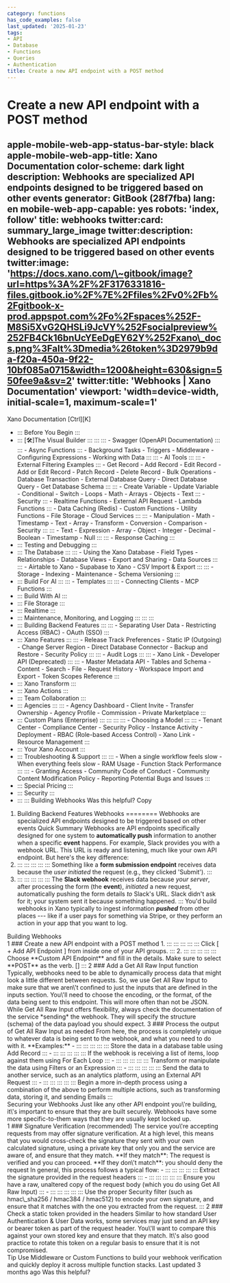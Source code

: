 ```yaml
---
category: functions
has_code_examples: false
last_updated: '2025-01-23'
tags:
- API
- Database
- Functions
- Queries
- Authentication
title: Create a new API endpoint with a POST method
---
```


# Create a new API endpoint with a POST method

apple-mobile-web-app-status-bar-style: black
apple-mobile-web-app-title: Xano Documentation
color-scheme: dark light
description: Webhooks are specialized API endpoints designed to be triggered based on other events
generator: GitBook (28f7fba)
lang: en
mobile-web-app-capable: yes
robots: 'index, follow'
title: webhooks
twitter:card: summary\_large\_image
twitter:description: Webhooks are specialized API endpoints designed to be triggered based on other events
twitter:image: 'https://docs.xano.com/\~gitbook/image?url=https%3A%2F%2F3176331816-files.gitbook.io%2F%7E%2Ffiles%2Fv0%2Fb%2Fgitbook-x-prod.appspot.com%2Fo%2Fspaces%252F-M8Si5XvG2QHSLi9JcVY%252Fsocialpreview%252FB4Ck16bnUcYEeDgEY62Y%252Fxano\_docs.png%3Falt%3Dmedia%26token%3D2979b9da-f20a-450a-9f22-10bf085a0715&width=1200&height=630&sign=550fee9a&sv=2'
twitter:title: 'Webhooks \| Xano Documentation'
viewport: 'width=device-width, initial-scale=1, maximum-scale=1'
---
[](../index.html)
Xano Documentation
[Ctrl][K]
-   ::: 
    Before You Begin
    :::
-   ::: 
    [🛠️]The Visual Builder
    :::
        ::: 
            ::: 
            -   Swagger (OpenAPI Documentation)
            :::
            ::: 
            -   Async Functions
            :::
        -   Background Tasks
        -   Triggers
        -   Middleware
        -   Configuring Expressions
        -   Working with Data
        :::
        ::: 
        -   AI Tools
            ::: 
                ::: 
                -   External Filtering Examples
                :::
            -   Get Record
            -   Add Record
            -   Edit Record
            -   Add or Edit Record
            -   Patch Record
            -   Delete Record
            -   Bulk Operations
            -   Database Transaction
            -   External Database Query
            -   Direct Database Query
            -   Get Database Schema
            :::
            ::: 
            -   Create Variable
            -   Update Variable
            -   Conditional
            -   Switch
            -   Loops
            -   Math
            -   Arrays
            -   Objects
            -   Text
            :::
        -   Security
            ::: 
            -   Realtime Functions
            -   External API Request
            -   Lambda Functions
            :::
        -   Data Caching (Redis)
        -   Custom Functions
        -   Utility Functions
        -   File Storage
        -   Cloud Services
        :::
        ::: 
        -   Manipulation
        -   Math
        -   Timestamp
        -   Text
        -   Array
        -   Transform
        -   Conversion
        -   Comparison
        -   Security
        :::
        ::: 
        -   Text
        -   Expression
        -   Array
        -   Object
        -   Integer
        -   Decimal
        -   Boolean
        -   Timestamp
        -   Null
        :::
        ::: 
        -   Response Caching
        :::
-   ::: 
    Testing and Debugging
    :::
-   ::: 
    The Database
    :::
        ::: 
        -   Using the Xano Database
        -   Field Types
        -   Relationships
        -   Database Views
        -   Export and Sharing
        -   Data Sources
        :::
        ::: 
        -   Airtable to Xano
        -   Supabase to Xano
        -   CSV Import & Export
        :::
        ::: 
        -   Storage
        -   Indexing
        -   Maintenance
        -   Schema Versioning
        :::
-   ::: 
    Build For AI
    :::
        ::: 
        -   Templates
        :::
        ::: 
        -   Connecting Clients
        -   MCP Functions
        :::
-   ::: 
    Build With AI
    :::
-   ::: 
    File Storage
    :::
-   ::: 
    Realtime
    :::
-   ::: 
    Maintenance, Monitoring, and Logging
    :::
        ::: 
        :::
-   ::: 
    Building Backend Features
    :::
        ::: 
        -   Separating User Data
        -   Restricting Access (RBAC)
        -   OAuth (SSO)
        :::
-   ::: 
    Xano Features
    :::
        ::: 
        -   Release Track Preferences
        -   Static IP (Outgoing)
        -   Change Server Region
        -   Direct Database Connector
        -   Backup and Restore
        -   Security Policy
        :::
        ::: 
        -   Audit Logs
        :::
        ::: 
        -   Xano Link
        -   Developer API (Deprecated)
        :::
        ::: 
        -   Master Metadata API
        -   Tables and Schema
        -   Content
        -   Search
        -   File
        -   Request History
        -   Workspace Import and Export
        -   Token Scopes Reference
        :::
-   ::: 
    Xano Transform
    :::
-   ::: 
    Xano Actions
    :::
-   ::: 
    Team Collaboration
    :::
-   ::: 
    Agencies
    :::
        ::: 
        -   Agency Dashboard
        -   Client Invite
        -   Transfer Ownership
        -   Agency Profile
        -   Commission
        -   Private Marketplace
        :::
-   ::: 
    Custom Plans (Enterprise)
    :::
        ::: 
            ::: 
                ::: 
                -   Choosing a Model
                :::
            :::
        -   Tenant Center
        -   Compliance Center
        -   Security Policy
        -   Instance Activity
        -   Deployment
        -   RBAC (Role-based Access Control)
        -   Xano Link
        -   Resource Management
        :::
-   ::: 
    Your Xano Account
    :::
-   ::: 
    Troubleshooting & Support
    :::
        ::: 
        -   When a single workflow feels slow
        -   When everything feels slow
        -   RAM Usage
        -   Function Stack Performance
        :::
        ::: 
        -   Granting Access
        -   Community Code of Conduct
        -   Community Content Modification Policy
        -   Reporting Potential Bugs and Issues
        :::
-   ::: 
    Special Pricing
    :::
-   ::: 
    Security
    :::
-   ::: 
    :::
    Building Webhooks
Was this helpful?
Copy
1.  Building Backend Features
Webhooks 
========
Webhooks are specialized API endpoints designed to be triggered based on other events
Quick Summary
Webhooks are API endpoints specifically designed for one system to **automatically push** information to another when a specific **event** happens. For example, Slack provides you with a webhook URL. This URL is ready and listening, much like your own API endpoint.
But here's the key difference:
1.  ::: 
    ::: 
    :::
    :::
    ::: 
    Something like a **form submission endpoint** receives data because the *user initiated* the request (e.g., they clicked \'Submit\').
    :::
2.  ::: 
    ::: 
    :::
    :::
    ::: 
    The **Slack webhook** receives data because *your server*, after processing the form (the **event**), *initiated* a new request, automatically pushing the form details *to* Slack\'s URL. Slack didn\'t ask for it; your system sent it because something happened.
    :::
You\'d build webhooks in Xano typically to ingest information ***pushed*** from other places --- like if a user pays for something via Stripe, or they perform an action in your app that you want to log.
<div>
</div>
Building Webhooks
<div>
1
###  
Create a new API endpoint with a POST method
1.  ::: 
    ::: 
    :::
    :::
    ::: 
    Click [ + Add API Endpoint ] from inside one of your API groups.
    :::
2.  ::: 
    ::: 
    :::
    :::
    ::: 
    Choose **Custom API Endpoint** and fill in the details. Make sure to select **POST** as the verb.
    []
    :::
2
###  
Add a Get All Raw Input function
Typically, webhooks need to be able to dynamically process data that might look a little different between requests. So, we use Get All Raw Input to make sure that we aren\'t confined to just the inputs that are defined in the inputs section.
You\'ll need to choose the encoding, or the format, of the data being sent to this endpoint. This will more often than not be JSON.
While Get All Raw Input offers flexibility, always check the documentation of the service *sending* the webhook. They will specify the structure (schema) of the data payload you should expect.
3
###  
Process the output of Get All Raw Input as needed
From here, the process is completely unique to whatever data is being sent to the webhook, and what you need to do with it.
**Examples:**
-   ::: 
    ::: 
    :::
    :::
    ::: 
    Store the data in a database table using Add Record
    :::
-   ::: 
    ::: 
    :::
    :::
    ::: 
    If the webhook is receiving a list of items, loop against them using For Each Loop
    :::
-   ::: 
    ::: 
    :::
    :::
    ::: 
    Transform or manipulate the data using Filters or an Expression
    :::
-   ::: 
    ::: 
    :::
    :::
    ::: 
    Send the data to another service, such as an analytics platform, using an External API Request
    :::
-   ::: 
    ::: 
    :::
    :::
    ::: 
    Begin a more in-depth process using a combination of the above to perform multiple actions, such as transforming data, storing it, and sending Emails
    :::
</div>
Securing your Webhooks
Just like any other API endpoint you\'re building, it\'s important to ensure that they are built securely. Webhooks have some more specific-to-them ways that they are usually kept locked up.
<div>
1
###  
Signature Verification (recommended)
The service you\'re accepting requests from may offer signature verification. At a high level, this means that you would cross-check the signature they sent with your own calculated signature, using a private key that only you and the service are aware of, and ensure that they match.
**If they match**: The request is verified and you can proceed.
**If they don\'t match**: you should deny the request
In general, this process follows a typical flow:
-   ::: 
    ::: 
    :::
    :::
    ::: 
    Extract the signature provided in the request headers
    :::
-   ::: 
    ::: 
    :::
    :::
    ::: 
    Ensure you have a raw, unaltered copy of the request body (which you do using Get All Raw Input)
    :::
-   ::: 
    ::: 
    :::
    :::
    ::: 
    Use the proper Security filter (such as hmac\_sha256 / hmac384 / hmac512) to encode your own signature, and ensure that it matches with the one you extracted from the request.
    :::
2
###  
Check a static token provided in the headers
Similar to how standard User Authentication & User Data works, some services may just send an API key or bearer token as part of the request header. You\'ll want to compare this against your own stored key and ensure that they match.
It\'s also good practice to rotate this token on a regular basis to ensure that it is not compromised.
</div>
Tip
Use Middleware or Custom Functions to build your webhook verification and quickly deploy it across multiple function stacks.
Last updated 3 months ago
Was this helpful?
